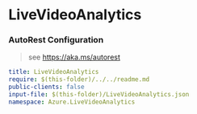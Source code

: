 # LiveVideoAnalytics
### AutoRest Configuration
> see https://aka.ms/autorest

``` yaml
title: LiveVideoAnalytics
require: $(this-folder)/../../readme.md
public-clients: false
input-file: $(this-folder)/LiveVideoAnalytics.json
namespace: Azure.LiveVideoAnalytics
```
